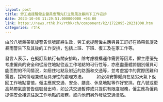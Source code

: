 ```yaml
---
layout: post
title: 勞工處提醒僱主僱員應預先訂立颱風及暴雨下工作安排
date: 2023-10-08 11:29:51.000000000 +08:00
link: https://news.rthk.hk/rthk/ch/component/k2/1722095-20231008.htm
categories: rthk
---
```


由於八號熱帶氣旋警告信號即將生效，勞工處提醒僱主應與員工訂好在熱帶氣旋及暴雨警告下及其後的工作安排，包括上班、下班、復工及在家工作等。
 
發言人表示，在擬訂及執行有關安排時，除考慮機構運作需要等因素，僱主應優先考慮僱員的安全和從居住地點往返工作地點的可行性等，亦應盡量體諒個別僱員可能面對的不同情況，如居住地點及附近的路面和交通等，並考慮當中的實際困難和需要，採納情理兼備及具彈性的處理方法。
　　 
如必須安排僱員在惡劣天氣下返回工作地點當值，僱主應就交通、安全、膳食、休息地點等作好安排。在八號或更高熱帶氣旋警告信號發出時，如公共交通暫停或只提供有限度服務，僱主應為僱員提供安全接送往返工作地點的服務，或向他們另外發放交通津貼。
